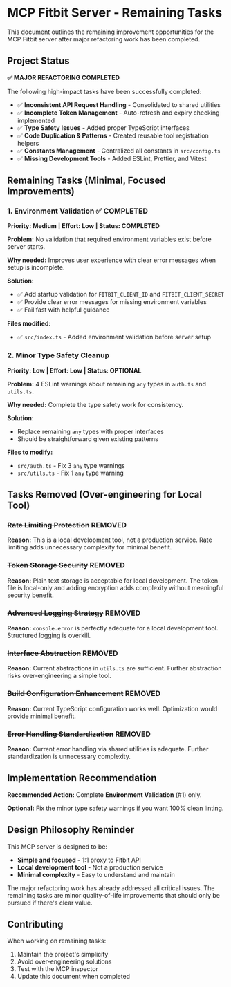 # MCP Fitbit Server - Remaining Tasks

This document outlines the remaining improvement opportunities for the MCP Fitbit server after major refactoring work has been completed.

## Project Status

**✅ MAJOR REFACTORING COMPLETED**

The following high-impact tasks have been successfully completed:
- ✅ **Inconsistent API Request Handling** - Consolidated to shared utilities
- ✅ **Incomplete Token Management** - Auto-refresh and expiry checking implemented
- ✅ **Type Safety Issues** - Added proper TypeScript interfaces
- ✅ **Code Duplication & Patterns** - Created reusable tool registration helpers
- ✅ **Constants Management** - Centralized all constants in `src/config.ts`
- ✅ **Missing Development Tools** - Added ESLint, Prettier, and Vitest

## Remaining Tasks (Minimal, Focused Improvements)

### 1. **Environment Validation** ✅ COMPLETED
**Priority: Medium | Effort: Low | Status: COMPLETED**

**Problem:** No validation that required environment variables exist before server starts.

**Why needed:** Improves user experience with clear error messages when setup is incomplete.

**Solution:**
- ✅ Add startup validation for `FITBIT_CLIENT_ID` and `FITBIT_CLIENT_SECRET`
- ✅ Provide clear error messages for missing environment variables
- ✅ Fail fast with helpful guidance

**Files modified:**
- ✅ `src/index.ts` - Added environment validation before server setup

### 2. **Minor Type Safety Cleanup**
**Priority: Low | Effort: Low | Status: OPTIONAL**

**Problem:** 4 ESLint warnings about remaining `any` types in `auth.ts` and `utils.ts`.

**Why needed:** Complete the type safety work for consistency.

**Solution:**
- Replace remaining `any` types with proper interfaces
- Should be straightforward given existing patterns

**Files to modify:**
- `src/auth.ts` - Fix 3 `any` type warnings  
- `src/utils.ts` - Fix 1 `any` type warning

## Tasks Removed (Over-engineering for Local Tool)

### ~~Rate Limiting Protection~~ **REMOVED**
**Reason:** This is a local development tool, not a production service. Rate limiting adds unnecessary complexity for minimal benefit.

### ~~Token Storage Security~~ **REMOVED** 
**Reason:** Plain text storage is acceptable for local development. The token file is local-only and adding encryption adds complexity without meaningful security benefit.

### ~~Advanced Logging Strategy~~ **REMOVED**
**Reason:** `console.error` is perfectly adequate for a local development tool. Structured logging is overkill.

### ~~Interface Abstraction~~ **REMOVED**
**Reason:** Current abstractions in `utils.ts` are sufficient. Further abstraction risks over-engineering a simple tool.

### ~~Build Configuration Enhancement~~ **REMOVED**
**Reason:** Current TypeScript configuration works well. Optimization would provide minimal benefit.

### ~~Error Handling Standardization~~ **REMOVED**
**Reason:** Current error handling via shared utilities is adequate. Further standardization is unnecessary complexity.

## Implementation Recommendation

**Recommended Action:** Complete **Environment Validation** (#1) only.

**Optional:** Fix the minor type safety warnings if you want 100% clean linting.

## Design Philosophy Reminder

This MCP server is designed to be:
- **Simple and focused** - 1:1 proxy to Fitbit API
- **Local development tool** - Not a production service
- **Minimal complexity** - Easy to understand and maintain

The major refactoring work has already addressed all critical issues. The remaining tasks are minor quality-of-life improvements that should only be pursued if there's clear value.

## Contributing

When working on remaining tasks:
1. Maintain the project's simplicity
2. Avoid over-engineering solutions
3. Test with the MCP inspector
4. Update this document when completed